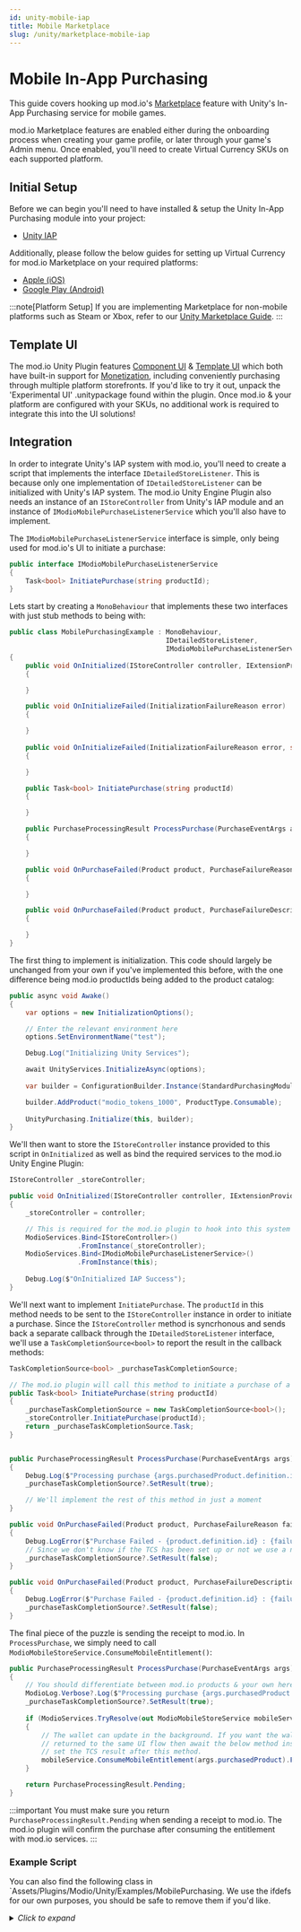 ```yaml
---
id: unity-mobile-iap
title: Mobile Marketplace
slug: /unity/marketplace-mobile-iap
---
```


# Mobile In-App Purchasing

This guide covers hooking up mod.io's [Marketplace](https://docs.mod.io/monetization/marketplace/) feature with Unity's In-App Purchasing service for mobile games.

mod.io Marketplace features are enabled either during the onboarding process when creating your game profile, or later through your game's Admin menu. Once enabled, you'll need to create Virtual Currency SKUs on each supported platform.

## Initial Setup

Before we can begin you'll need to have installed & setup the Unity In-App Purchasing module into your project:

* [Unity IAP](https://docs.unity3d.com/Packages/com.unity.purchasing@4.12/manual/Overview.html)

Additionally, please follow the below guides for setting up Virtual Currency for mod.io Marketplace on your required platforms:

* [Apple (iOS)](https://docs.mod.io/platforms/apple/marketplace/)
* [Google Play (Android)](https://docs.mod.io/platforms/google/marketplace/)

:::note[Platform Setup]
If you are implementing Marketplace for non-mobile platforms such as Steam or Xbox, refer to our [Unity Marketplace Guide](/unity/marketplace).
:::

## Template UI

The mod.io Unity Plugin features [Component UI](https://docs.mod.io/in-game-ui/component) & [Template UI](https://docs.mod.io/in-game-ui/template) which both have built-in support for [Monetization](https://docs.mod.io/monetization/), including conveniently purchasing through multiple platform storefronts. If you'd like to try it out, unpack the 'Experimental UI' .unitypackage found within the plugin. Once mod.io & your platform are configured with your SKUs, no additional work is required to integrate this into the UI solutions!

## Integration

In order to integrate Unity's IAP system with mod.io, you'll need to create a script that implements the interface `IDetailedStoreListener`. This is because only one implementation of `IDetailedStoreListener` can be initialized with Unity's IAP system. The mod.io Unity Engine Plugin also needs an instance of an `IStoreController` from Unity's IAP module and an instance of `IModioMobilePurchaseListenerService` which you'll also have to implement.

The `IModioMobilePurchaseListenerService` interface is simple, only being used for mod.io's UI to initiate a purchase:

```csharp
public interface IModioMobilePurchaseListenerService
{
    Task<bool> InitiatePurchase(string productId);
}
```

Lets start by creating a `MonoBehaviour` that implements these two interfaces with just stub methods to being with:

```csharp
public class MobilePurchasingExample : MonoBehaviour,
                                       IDetailedStoreListener,
                                       IModioMobilePurchaseListenerService
{
    public void OnInitialized(IStoreController controller, IExtensionProvider extensions)
    {

    }

    public void OnInitializeFailed(InitializationFailureReason error)
    {

    }
    
    public void OnInitializeFailed(InitializationFailureReason error, string message)
    {

    }

    public Task<bool> InitiatePurchase(string productId)
    {

    }

    public PurchaseProcessingResult ProcessPurchase(PurchaseEventArgs args)
    {

    }

    public void OnPurchaseFailed(Product product, PurchaseFailureReason failureReason)
    {

    }

    public void OnPurchaseFailed(Product product, PurchaseFailureDescription failureDescription)
    {

    }
}
```

The first thing to implement is initialization. This code should largely be unchanged from your own if you've implemented this before, with the one difference being mod.io productIds being added to the product catalog:

```csharp
public async void Awake()
{
    var options = new InitializationOptions();

    // Enter the relevant environment here
    options.SetEnvironmentName("test");

    Debug.Log("Initializing Unity Services");

    await UnityServices.InitializeAsync(options);
    
    var builder = ConfigurationBuilder.Instance(StandardPurchasingModule.Instance());

    builder.AddProduct("modio_tokens_1000", ProductType.Consumable);
    
    UnityPurchasing.Initialize(this, builder);
}
```

We'll then want to store the `IStoreController` instance provided to this script in `OnInitialized` as well as bind the required services to the mod.io Unity Engine Plugin:

```csharp
IStoreController _storeController;

public void OnInitialized(IStoreController controller, IExtensionProvider extensions)
{
    _storeController = controller;

    // This is required for the mod.io plugin to hook into this system
    ModioServices.Bind<IStoreController>()
                 .FromInstance(_storeController);
    ModioServices.Bind<IModioMobilePurchaseListenerService>()
                 .FromInstance(this);
    
    Debug.Log($"OnInitialized IAP Success");
}
```

We'll next want to implement `InitiatePurchase`. The `productId` in this method needs to be sent to the `IStoreController` instance in order to initiate a purchase. Since the `IStoreController` method is syncrhonous and sends back a separate callback through the `IDetailedStoreListener` interface, we'll use a `TaskCompletionSource<bool>` to report the result in the callback methods:

```csharp
TaskCompletionSource<bool> _purchaseTaskCompletionSource;

// The mod.io plugin will call this method to initiate a purchase of a mod.io linked product.
public Task<bool> InitiatePurchase(string productId)
{
    _purchaseTaskCompletionSource = new TaskCompletionSource<bool>();
    _storeController.InitiatePurchase(productId);
    return _purchaseTaskCompletionSource.Task;
}


public PurchaseProcessingResult ProcessPurchase(PurchaseEventArgs args)
{
    Debug.Log($"Processing purchase {args.purchasedProduct.definition.id}");
    _purchaseTaskCompletionSource?.SetResult(true);

    // We'll implement the rest of this method in just a moment
}

public void OnPurchaseFailed(Product product, PurchaseFailureReason failureReason)
{
    Debug.LogError($"Purchase Failed - {product.definition.id} : {failureReason}");
    // Since we don't know if the TCS has been set up or not we use a null coalescing operator to prevent errors
    _purchaseTaskCompletionSource?.SetResult(false);
}

public void OnPurchaseFailed(Product product, PurchaseFailureDescription failureDescription)
{
    Debug.LogError($"Purchase Failed - {product.definition.id} : {failureDescription.message}");
    _purchaseTaskCompletionSource?.SetResult(false);
}
```

The final piece of the puzzle is sending the receipt to mod.io. In `ProcessPurchase`, we simply need to call `ModioMobileStoreService.ConsumeMobileEntitlement()`:

```csharp
public PurchaseProcessingResult ProcessPurchase(PurchaseEventArgs args)
{
    // You should differentiate between mod.io products & your own here
    ModioLog.Verbose?.Log($"Processing purchase {args.purchasedProduct.definition.id}");
    _purchaseTaskCompletionSource?.SetResult(true);
    
    if (ModioServices.TryResolve(out ModioMobileStoreService mobileService))
    {
        // The wallet can update in the background. If you want the wallet to be updated before the user is
        // returned to the same UI flow then await the below method instead of using ForgetTaskSafely and
        // set the TCS result after this method.
        mobileService.ConsumeMobileEntitlement(args.purchasedProduct).ForgetTaskSafely();
    }

    return PurchaseProcessingResult.Pending;
}
```

:::important
You must make sure you return `PurchaseProcessingResult.Pending` when sending a receipt to mod.io. The mod.io plugin will confirm the purchase after consuming the entitlement with mod.io services.
:::

### Example Script

You can also find the following class in `Assets/Plugins/Modio/Unity/Examples/MobilePurchasing. We use the ifdefs for our own purposes, you should be safe to remove them if you'd like.

<details>

<summary><i>Click to expand</i></summary>

```csharp
using System.Threading.Tasks;
using Modio.Extensions;
using UnityEngine;

#if MODIO_MOBILE_IAP
using Unity.Services.Core;
using Unity.Services.Core.Environments;
using UnityEngine.Purchasing;
using UnityEngine.Purchasing.Extension;
#endif

public class MobilePurchasingExample : MonoBehaviour,
#if MODIO_MOBILE_IAP
                                       IDetailedStoreListener,
#endif
                                       IModioMobilePurchaseListenerService
{
#if MODIO_MOBILE_IAP
    static IStoreController _storeController;
#endif
    TaskCompletionSource<bool> _purchaseTaskCompletionSource;

    public async void Awake()
    {
#if MODIO_MOBILE_IAP
        var options = new InitializationOptions();

        // Set environment based on build type
#if UNITY_EDITOR || DEVELOPMENT_BUILD
        options.SetEnvironmentName("test");
#else
        options.SetEnvironmentName("production");
#endif
        ModioLog.Verbose?.Log("Initializing Unity Services");
        await UnityServices.InitializeAsync(options);
        
        var builder = ConfigurationBuilder.Instance(StandardPurchasingModule.Instance());

        builder.AddProduct("modio_tokens_1000", ProductType.Consumable);
        
        UnityPurchasing.Initialize(this, builder);
#else
        Destroy(this);
#endif
    }

    // The mod.io plugin will call this method to initiate a purchase of a mod.io linked product.
    public Task<bool> InitiatePurchase(string productId)
    {
        _purchaseTaskCompletionSource = new TaskCompletionSource<bool>();
#if MODIO_MOBILE_IAP
        _storeController.InitiatePurchase(productId);
#endif
        return _purchaseTaskCompletionSource.Task;
    }

#if MODIO_MOBILE_IAP
    public void OnInitialized(IStoreController controller, IExtensionProvider extensions)
    {
        _storeController = controller;

        // This is required for the mod.io plugin to hook into this system
        ModioServices.Bind<IStoreController>()
                     .FromInstance(_storeController);
        ModioServices.Bind<IModioMobilePurchaseListenerService>()
                     .FromInstance(this);
        
        ModioLog.Verbose?.Log($"OnInitialized IAP Success");
    }

    // Method called when store initialization fails
    public void OnInitializeFailed(InitializationFailureReason error)
    {
        ModioLog.Error?.Log($"OnInitialize IAP Failed - {error}");
    }
    
    // Overload method called when store initialization fails with message
    public void OnInitializeFailed(InitializationFailureReason error, string message)
    {
        ModioLog.Error?.Log($"OnInitialize IAP Failed - {error} : {message}");
    }

    // Method called when InitiatePurchase is completed without an error
    public PurchaseProcessingResult ProcessPurchase(PurchaseEventArgs args)
    {
        // You should differentiate between mod.io products & your own here
        ModioLog.Verbose?.Log($"Processing purchase {args.purchasedProduct.definition.id}");

        _purchaseTaskCompletionSource?.SetResult(true);
        
        if (ModioServices.TryResolve(out ModioMobileStoreService mobileService))
        {
            // The wallet can update in the background. If you want the wallet to be updated before the user is
            // returned to the same UI flow then await the below method instead of using ForgetTaskSafely and
            // set the TCS result after this method.
            mobileService.ConsumeMobileEntitlement(args.purchasedProduct).ForgetTaskSafely();
        }

        return PurchaseProcessingResult.Pending;
    }

    // Method called when purchase fails
    public void OnPurchaseFailed(Product product, PurchaseFailureReason failureReason)
    {
        ModioLog.Error?.Log($"Purchase Failed - {product.definition.id} : {failureReason}");
        _purchaseTaskCompletionSource?.SetResult(false);
    }

    // Overloaded method called when purchase fails with description
    public void OnPurchaseFailed(Product product, PurchaseFailureDescription failureDescription)
    {
        ModioLog.Error?.Log($"Purchase Failed - {product.definition.id} : {failureDescription.message}");
        _purchaseTaskCompletionSource?.SetResult(false);
    }
#endif
}
```

</details>